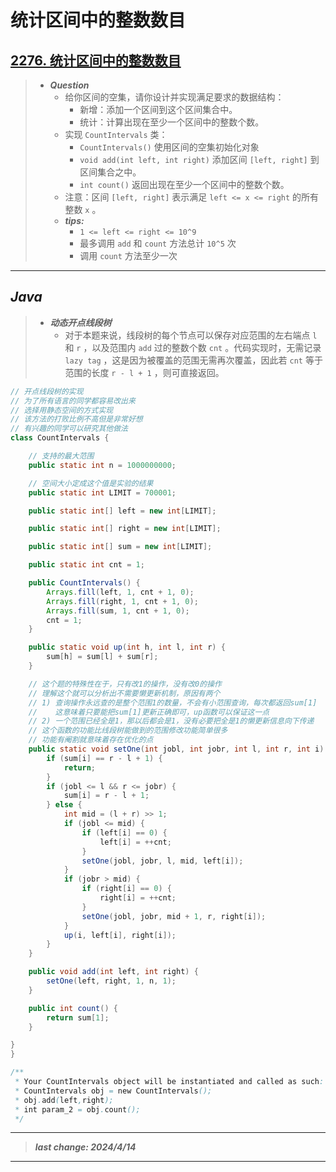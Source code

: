 # 统计区间中的整数数目

## [2276. 统计区间中的整数数目](https://leetcode.cn/problems/count-integers-in-intervals/)

> - ***Question***
>   - 给你区间的空集，请你设计并实现满足要求的数据结构：
>     - 新增：添加一个区间到这个区间集合中。
>     - 统计：计算出现在至少一个区间中的整数个数。
>   - 实现 `CountIntervals` 类：
>     - `CountIntervals()` 使用区间的空集初始化对象
>     - `void add(int left, int right)` 添加区间 `[left, right]` 到区间集合之中。
>     - `int count()` 返回出现在至少一个区间中的整数个数。
>   - 注意：区间 `[left, right]` 表示满足 `left <= x <= right` 的所有整数 `x` 。
>   - ***tips:***
>     - `1 <= left <= right <= 10^9`
>     - 最多调用 `add` 和 `count` 方法总计 `10^5` 次
>     - 调用 `count` 方法至少一次

---

## *Java*

> - ***动态开点线段树***
>   - 对于本题来说，线段树的每个节点可以保存对应范围的左右端点 `l` 和 `r` ，以及范围内 `add` 过的整数个数 `cnt` 。代码实现时，无需记录 `lazy tag` ，这是因为被覆盖的范围无需再次覆盖，因此若 `cnt` 等于范围的长度 `r - l + 1` ，则可直接返回。

```java
// 开点线段树的实现
// 为了所有语言的同学都容易改出来
// 选择用静态空间的方式实现
// 该方法的打败比例不高但是非常好想
// 有兴趣的同学可以研究其他做法
class CountIntervals {

    // 支持的最大范围
    public static int n = 1000000000;

    // 空间大小定成这个值是实验的结果
    public static int LIMIT = 700001;

    public static int[] left = new int[LIMIT];

    public static int[] right = new int[LIMIT];

    public static int[] sum = new int[LIMIT];

    public static int cnt = 1;

    public CountIntervals() {
        Arrays.fill(left, 1, cnt + 1, 0);
        Arrays.fill(right, 1, cnt + 1, 0);
        Arrays.fill(sum, 1, cnt + 1, 0);
        cnt = 1;
    }

    public static void up(int h, int l, int r) {
        sum[h] = sum[l] + sum[r];
    }

    // 这个题的特殊性在于，只有改1的操作，没有改0的操作
    // 理解这个就可以分析出不需要懒更新机制，原因有两个
    // 1) 查询操作永远查的是整个范围1的数量，不会有小范围查询，每次都返回sum[1]
    //    这意味着只要能把sum[1]更新正确即可，up函数可以保证这一点
    // 2) 一个范围已经全是1，那以后都会是1，没有必要把全是1的懒更新信息向下传递
    // 这个函数的功能比线段树能做到的范围修改功能简单很多
    // 功能有阉割就意味着存在优化的点
    public static void setOne(int jobl, int jobr, int l, int r, int i) {
        if (sum[i] == r - l + 1) {
            return;
        }
        if (jobl <= l && r <= jobr) {
            sum[i] = r - l + 1;
        } else {
            int mid = (l + r) >> 1;
            if (jobl <= mid) {
                if (left[i] == 0) {
                    left[i] = ++cnt;
                }
                setOne(jobl, jobr, l, mid, left[i]);
            }
            if (jobr > mid) {
                if (right[i] == 0) {
                    right[i] = ++cnt;
                }
                setOne(jobl, jobr, mid + 1, r, right[i]);
            }
            up(i, left[i], right[i]);
        }
    }

    public void add(int left, int right) {
        setOne(left, right, 1, n, 1);
    }

    public int count() {
        return sum[1];
    }

}
}

/**
 * Your CountIntervals object will be instantiated and called as such:
 * CountIntervals obj = new CountIntervals();
 * obj.add(left,right);
 * int param_2 = obj.count();
 */
```

---

> ***last change: 2024/4/14***

---
